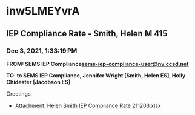 # inw5LMEYvrA
## IEP Compliance Rate - Smith, Helen M 415
### Dec 3, 2021, 1:33:19 PM
**FROM: SEMS IEP Compliance<sems-iep-compliance-user@nv.ccsd.net>**

**TO: to SEMS IEP Compliance, Jennifer Wright [Smith, Helen ES], Holly Chidester [Jacobson ES]**


Greetings,  





* [Attachment: Helen Smith IEP Compliance Rate 211203.xlsx](inw5LMEYvrA-attachment-1.xlsx)
